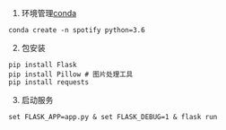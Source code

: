 1. 环境管理[conda](https://docs.conda.io/en/latest/)
```
conda create -n spotify python=3.6
```
2. 包安装
```
pip install Flask   
pip install Pillow # 图片处理工具
pip install requests
```
3. 启动服务
```
set FLASK_APP=app.py & set FLASK_DEBUG=1 & flask run
```
